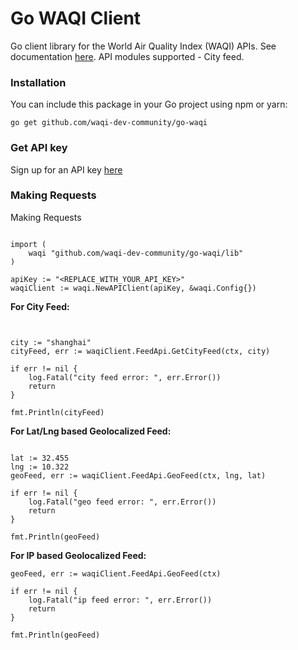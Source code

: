 # Go WAQI Client

Go client library for the World Air Quality Index (WAQI) APIs. See documentation [here](https://aqicn.org/json-api/doc/).
API modules supported - City feed.

### Installation

You can include this package in your Go project using npm or yarn:

```shell
go get github.com/waqi-dev-community/go-waqi
```

### Get API key

Sign up for an API key [here](https://aqicn.org/data-platform/token/)

### Making Requests

Making Requests
```golang

import (
	waqi "github.com/waqi-dev-community/go-waqi/lib"
)

apiKey := "<REPLACE_WITH_YOUR_API_KEY>"
waqiClient := waqi.NewAPIClient(apiKey, &waqi.Config{})
```

**For City Feed:**

```golang


city := "shanghai"
cityFeed, err := waqiClient.FeedApi.GetCityFeed(ctx, city)

if err != nil {
	log.Fatal("city feed error: ", err.Error())
	return
}

fmt.Println(cityFeed)
```

**For Lat/Lng based Geolocalized Feed:**

```golang

lat := 32.455
lng := 10.322
geoFeed, err := waqiClient.FeedApi.GeoFeed(ctx, lng, lat)

if err != nil {
	log.Fatal("geo feed error: ", err.Error())
	return
}

fmt.Println(geoFeed)
```

**For IP based Geolocalized Feed:**

```golang
geoFeed, err := waqiClient.FeedApi.GeoFeed(ctx)

if err != nil {
	log.Fatal("ip feed error: ", err.Error())
	return
}

fmt.Println(geoFeed)
```
